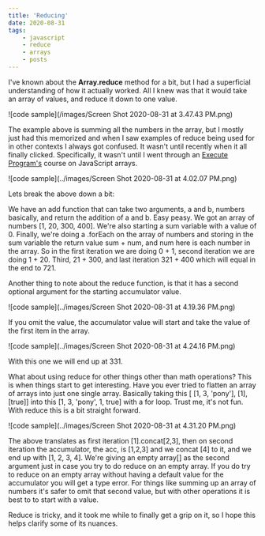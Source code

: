 ```yaml
---
title: 'Reducing'
date: 2020-08-31
tags: 
    - javascript 
    - reduce
    - arrays 
    - posts
---
```


I've known about the **Array.reduce** method for a bit, but I had a superficial understanding of how it actually worked. All I knew was that it would take an array of values, and reduce it down to one value.

![code sample](/images/Screen Shot 2020-08-31 at 3.47.43 PM.png)

The example above is summing all the numbers in the array, but I mostly just had this memorized and when I saw examples of reduce being used for in other contexts I always got confused. It wasn't until recently when it all finally clicked. Specifically, it wasn't until I went through an [Execute Program's](https://www.executeprogram.com/courses/javascript-array) course on JavaScript arrays. 

![code sample](../images/Screen Shot 2020-08-31 at 4.02.07 PM.png)

Lets break the above down a bit:

We have an add function that can take two arguments, a and b, numbers basically, and return the addition of a and b. Easy peasy. We got an array of numbers [1, 20, 300, 400]. We're also starting a sum variable with a value of 0. Finally, we're doing a .forEach on the array of numbers and storing in the sum variable the return value sum + num, and num here is each number in the array. So in the first iteration we are doing 0 + 1, second iteration we are doing 1 + 20. Third, 21 + 300, and last iteration 321 + 400 which will equal in the end to 721.

Another thing to note about the reduce function, is that it has a second optional argument for the starting accumulator value. 

![code sample](../images/Screen Shot 2020-08-31 at 4.19.36 PM.png)

If you omit the value, the accumulator value will start and take the value of the first item in the array.

![code sample](../images/Screen Shot 2020-08-31 at 4.24.16 PM.png)

With this one we will end up at 331.

What about using reduce for other things other than math operations? This is when things start to get interesting. Have you ever tried to flatten an array of arrays into just one single array. Basically taking this [ [1, 3, 'pony'], [1], [true]] into this [1, 3, 'pony', 1, true] with a for loop. Trust me, it's not fun. With reduce this is a bit straight forward.

![code sample](../images/Screen Shot 2020-08-31 at 4.31.20 PM.png)

The above translates as first iteration [1].concat[2,3], then on second iteration the accumulator, the acc, is [1,2,3] and we concat [4] to it, and we end up with [1, 2, 3, 4]. We're giving an empty array[] as the second argument just in case you try to do reduce on an empty array. If you do try to reduce on an empty array without having a default value for the accumulator you will get a type error. For things like summing up an array of numbers it's safer to omit that second value, but with other operations it is best to to start with a value. 

Reduce is tricky, and it took me while to finally get a grip on it, so I hope this helps clarify some of its nuances. 